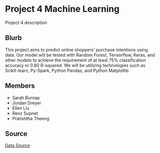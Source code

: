 # Project 4 Machine Learning
Project 4 description
## Blurb
This project aims to predict online shoppers' purchase intentions using data. Our model will be tested with Random Forest, Tensorflow, Keras, and other models to achieve the requirement of at least 75% classification accuracy or 0.80 R-squared. 
We will be utilizing technologies such as Scikit-learn, Py-Spark, Python Pandas, and Python Matplotlib
## Members
* Sarah Burnap
* Jordan Dreyer
* Ellen Liu
* Renz Supnet
* Pratishtha Theeng
## Source
[Data Source](https://archive.ics.uci.edu/dataset/468/online+shoppers+purchasing+intention+dataset)
